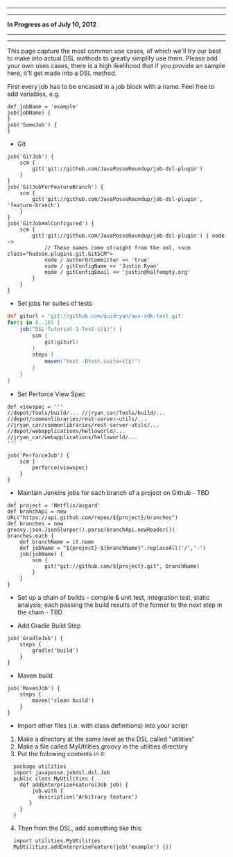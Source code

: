 ***********************************
***********************************
**In Progress as of July 10, 2012**
***********************************
***********************************

This page capture the most common use cases, of which we'll try our best to make into actual DSL methods to greatly simplify use them. Please add your own uses cases, there is a high likelihood that if you provide an sample here, it'll get made into a DSL method.

First every job has to be encased in a job block with a name. Feel free to add variables, e.g.
```
def jobName = 'example'
job(jobName) {
}
job('SomeJob') {
}
```

* Git
```
job('GitJob') {
    scm {
        git('git://github.com/JavaPosseRoundup/job-dsl-plugin')
    }
}
job('GitJobForFeatureBranch') {
    scm {
        git('git://github.com/JavaPosseRoundup/job-dsl-plugin', 'feature-branch')
    }
}
job('GitJobXmlConfigured') {
    scm {
        git('git://github.com/JavaPosseRoundup/job-dsl-plugin') { node ->
            // These names come straight from the xml, <scm class="hudson.plugins.git.GitSCM">
            node / authorOrCommitter << 'true'
            node / gitConfigName << 'Justin Ryan'
            node / gitConfigEmail << 'justin@halfempty.org'
        }
    }
}
```

* Set jobs for suites of tests

```groovy
def giturl = 'git://github.com/quidryan/aws-sdk-test.git'
for(i in 0..10) {
    job("DSL-Tutorial-1-Test-${i}") {
        scm {
            git(giturl)
        }
        steps {
            maven("test -Dtest.suite=${i}")
        }
    }
}
```

* Set Perforce View Spec

```
def viewspec = '''
//depot/Tools/build/... //jryan_car/Tools/build/...
//depot/commonlibraries/rest-server-utils/... //jryan_car/commonlibraries/rest-server-utils/...
//depot/webapplications/helloworld/... //jryan_car/webapplications/helloworld/...
'''

job('PerforceJob') {
    scm {
        perforce(viewspec)
    }
}
```

* Maintain Jenkins jobs for each branch of a project on Github - TBD
```
def project = 'Netflix/asgard'
def branchApi = new URL("https://api.github.com/repos/${project}/branches")
def branches = new groovy.json.JsonSlurper().parse(branchApi.newReader())
branches.each {
    def branchName = it.name
    def jobName = "${project}-${branchName}".replaceAll('/','-')
    job(jobName) {
        scm {
            git("git://github.com/${project}.git", branchName)
        }
    }
}
```

* Set up a chain of builds - compile & unit test, integration test, static analysis; each passing the build results of the former to the next step in the chain - TBD

* Add Gradle Build Step
```
job('GradleJob') {
    steps {
        gradle('build')
    }
}
```

* Maven build
```
job('MavenJob') {
    steps {
        maven('clean build')
    }
}
```

* Import other files (i.e. with class definitions) into your script

1. Make a directory at the same level as the DSL called "utilities"
2. Make a file called MyUtilities.groovy in the utilities directory
3. Put the following contents in it:
```
  package utilities
  import javaposse.jobdsl.dsl.Job
  public class MyUtilities {
    def addEnterpriseFeature(Job job) {
        job.with {
          description('Arbitrary feature')
       }
    }
  }
```
4. Then from the DSL, add something like this:
```
  import utilities.MyUtilities
  MyUtilities.addEnterpriseFeature(job('example') {})
```